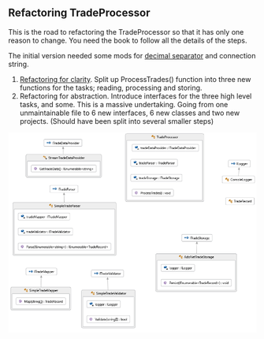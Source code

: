 ## Refactoring TradeProcessor
This is the road to refactoring the TradeProcessor so that it has only one reason to change. 
You need the book to follow all the details of the steps.

The initial version needed some mods for 
[decimal separator](https://github.com/Systemutvikler/AdaptiveCode2e/commit/e4f9cf8a8ac08eb59bac09f149ed9fdd2ef58516#diff-ad1f1a72f37a21eb4b0d345f5876efd2) 
and connection string.

1. [Refactoring for clarity](https://github.com/Systemutvikler/AdaptiveCode2e/commit/12857bca1e6d9053ed383cd37b82761a805118dc?diff=split). 
Split up ProcessTrades() function into three new functions for the tasks; 
reading, processing and storing.
2. Refactoring for abstraction. Introduce interfaces for the three high level tasks, and some. 
This is a massive undertaking. Going from one unmaintainable file to 6 new interfaces, 
6 new classes and two new projects. (Should have been split into several smaller steps)

![Refactored Solution](Documents/MyTradeApp.png)
